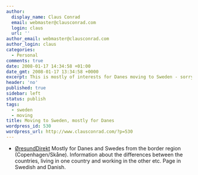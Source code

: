 ```yaml
---
author:
  display_name: Claus Conrad
  email: webmaster@clausconrad.com
  login: claus
  url: ''
author_email: webmaster@clausconrad.com
author_login: claus
categories:
  - Personal
comments: true
date: 2008-01-17 14:34:58 +01:00
date_gmt: 2008-01-17 13:34:58 +0000
excerpt: This is mostly of interests for Danes moving to Sweden - sorry I'm so subjective here...
header: 'no'
published: true
sidebar: left
status: publish
tags:
  - sweden
  - moving
title: Moving to Sweden, mostly for Danes
wordpress_id: 530
wordpress_url: http://www.clausconrad.com/?p=530
---
```

* [ØresundDirekt](https://www.oresunddirekt.com/)
  Mostly for Danes and Swedes from the border region (Copenhagen/Skåne). Information about the differences between the countries, living in one country and working in the other etc. Page in Swedish and Danish.
